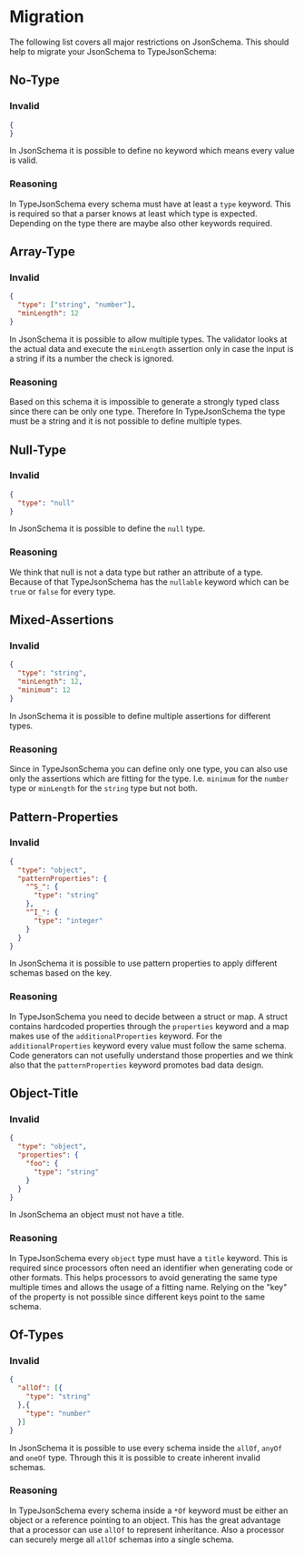 
# Migration

The following list covers all major restrictions on JsonSchema. This should help
to migrate your JsonSchema to TypeJsonSchema:

## No-Type

### Invalid

```json
{
}
```

In JsonSchema it is possible to define no keyword which means every value is
valid.

### Reasoning

In TypeJsonSchema every schema must have at least a `type` keyword. This is
required so that a parser knows at least which type is expected. Depending on
the type there are maybe also other keywords required.

## Array-Type

### Invalid

```json
{
  "type": ["string", "number"],
  "minLength": 12
}
```

In JsonSchema it is possible to allow multiple types. The validator looks at the
actual data and execute the `minLength` assertion only in case the input is a
string if its a number the check is ignored.

### Reasoning

Based on this schema it is impossible to generate a strongly typed class since
there can be only one type. Therefore In TypeJsonSchema the type must be a
string and it is not possible to define multiple types.

## Null-Type

### Invalid

```json
{
  "type": "null"
}
```

In JsonSchema it is possible to define the `null` type.

### Reasoning

We think that null is not a data type but rather an attribute of a type. Because
of that TypeJsonSchema has the `nullable` keyword which can be `true` or `false`
for every type.

## Mixed-Assertions

### Invalid

```json
{
  "type": "string",
  "minLength": 12,
  "minimum": 12
}
```

In JsonSchema it is possible to define multiple assertions for different types.

### Reasoning

Since in TypeJsonSchema you can define only one type, you can also use only the
assertions which are fitting for the type. I.e. `minimum` for the `number` type
or `minLength` for the `string` type but not both.

## Pattern-Properties

### Invalid

```json
{
  "type": "object",
  "patternProperties": {
    "^S_": {
      "type": "string"
    },
    "^I_": {
      "type": "integer"
    }
  }
}
```

In JsonSchema it is possible to use pattern properties to apply different
schemas based on the key.

### Reasoning

In TypeJsonSchema you need to decide between a struct or map. A struct contains
hardcoded properties through the `properties` keyword and a map makes use of the
`additionalProperties` keyword. For the `additionalProperties` keyword every value
must follow the same schema. Code generators can not usefully understand those
properties and we think also that the `patternProperties` keyword promotes
bad data design. 

## Object-Title

### Invalid

```json
{
  "type": "object",
  "properties": {
    "foo": {
      "type": "string"
    }
  }
}
```

In JsonSchema an object must not have a title.

### Reasoning

In TypeJsonSchema every `object` type must have a `title` keyword. This is
required since processors often need an identifier when generating code or other
formats. This helps processors to avoid generating the same type multiple times
and allows the usage of a fitting name. Relying on the "key" of the property is
not possible since different keys point to the same schema.

## Of-Types

### Invalid

```json
{
  "allOf": [{
    "type": "string"
  },{
    "type": "number"
  }]
}
```

In JsonSchema it is possible to use every schema inside the `allOf`, `anyOf` and
`oneOf` type. Through this it is possible to create inherent invalid schemas.

### Reasoning

In TypeJsonSchema every schema inside a `*Of` keyword must be either an object or
a reference pointing to an object. This has the great advantage that a processor
can use `allOf` to represent inheritance. Also a processor can securely merge
all `allOf` schemas into a single schema.

